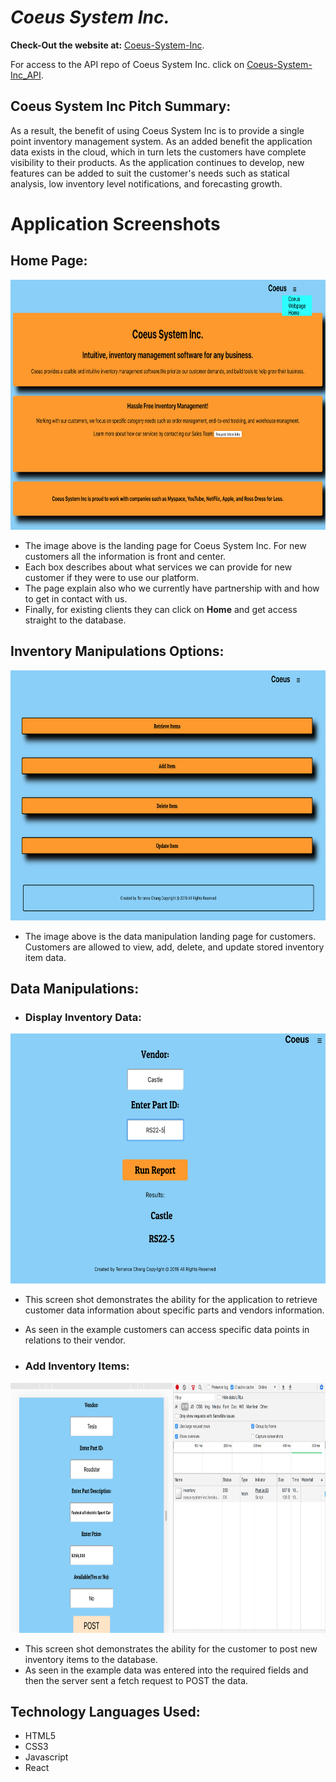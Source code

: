 # **_Coeus System Inc._**

**Check-Out the website at:**
[Coeus-System-Inc](https://tchang46343-coeus-app.now.sh/).

For access to the API repo of Coeus System Inc. click on [Coeus-System-Inc_API](https://github.com/tchang46343/coeus-api-backend.git).

## Coeus System Inc Pitch Summary:

As a result, the benefit of using Coeus System Inc is to provide a single point inventory management system. As an added benefit the application data exists in the cloud, which in turn lets the customers have complete visibility to their products. As the application continues to develop, new features can be added to suit the customer's needs such as statical analysis, low inventory level notifications, and forecasting growth.

# **Application Screenshots**

## Home Page:

<img src="imageRef/Coeus%20Home%20Page.png" width="700" height="400" alt="HomePage">

- The image above is the landing page for Coeus System Inc. For new customers all the information is front and center.
- Each box describes about what services we can provide for new customer if they were to use our platform.
- The page explain also who we currently have partnership with and how to get in contact with us.
- Finally, for existing clients they can click on **Home** and get access straight to the database.

## Inventory Manipulations Options:

<img src="imageRef/Coeus%20Manipulations.png" width="700" height="400" alt="Inventory Manipulations">

- The image above is the data manipulation landing page for customers. Customers are allowed to view, add, delete, and update stored inventory item data.

## Data Manipulations:

- ### Display Inventory Data:

<img src="imageRef/RetrieveItemsv2.png" width="700" height="400" alt="Retrieve Data">

- This screen shot demonstrates the ability for the application to retrieve customer data information about specific parts and vendors information.
- As seen in the example customers can access specific data points in relations to their vendor.

- ### Add Inventory Items:

<img src="imageRef/postdata.png" width="700" height="400" alt="Retrieve Data">

- This screen shot demonstrates the ability for the customer to post new inventory items to the database.
- As seen in the example data was entered into the required fields and then the server sent a fetch request to POST the data.

## Technology Languages Used:

- HTML5
- CSS3
- Javascript
- React
